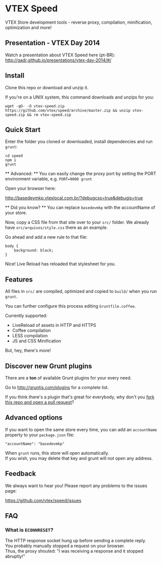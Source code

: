 VTEX Speed
=====

VTEX Store development tools - reverse proxy, compilation, minification, optimization and more!

## Presentation - VTEX Day 2014

Watch a presentation about VTEX Speed here (pt-BR): http://gadr.github.io/presentations/vtex-day-2014/#/

## Install

Clone this repo or download and unzip it.

If you're on a UNIX system, this command downloads and unzips for you:

    wget -qO- -O vtex-speed.zip https://github.com/vtex/speed/archive/master.zip && unzip vtex-speed.zip && rm vtex-speed.zip


## Quick Start

Enter the folder you cloned or downloaded, install dependencies and run `grunt`:

    cd speed
    npm i
    grunt

** Advanced: ** You can easily change the proxy port by setting the PORT environment variable, e.g. `PORT=9000 grunt`

Open your browser here:  

http://basedevmkp.vtexlocal.com.br/?debugcss=true&debugjs=true

** Did you know? **  You can replace `basedevmkp` with the accountName of your store.

Now, copy a CSS file from that site over to your `src/` folder.
We already have `src/arquivos/style.css` there as an example.

Go ahead and add a new rule to that file:

    body {
        background: black;
    }

Nice! Live Reload has reloaded that stylesheet for you.

## Features

All files in `src/` are compiled, optimized and copied to `build/` when you run `grunt`.

You can further configure this process editing `Gruntfile.coffee`.

Currently supported:

- LiveReload of assets in HTTP and HTTPS
- Coffee compilation
- LESS compilation
- JS and CSS Minification

But, hey, there's more!

## Discover new Grunt plugins

There are a **ton** of available Grunt plugins for your every need.

Go to http://gruntjs.com/plugins for a complete list.

If you think there's a plugin that's great for everybody, why don't you [fork this repo and open a pull request](https://github.com/vtex/speed/fork)?

## Advanced options

If you want to open the same store every time, you can add an `accountName` property to your `package.json` file:

    "accountName": "basedevmkp"

When `grunt` runs, this store will open automatically.  
If you wish, you may delete that key and grunt will not open any address.

## Feedback

We always want to hear you! Please report any problems to the issues page:

https://github.com/vtex/speed/issues

## FAQ

### What is `ECONNRESET`?

The HTTP response socket hung up before sending a complete reply.  
You probably manually stopped a request on your browser.  
Thus, the proxy shouted: "I was receiving a response and it stopped abruptly!"
